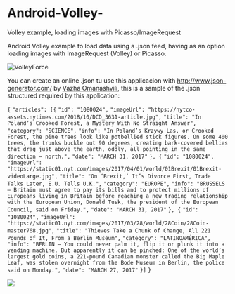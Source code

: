 # Android-Volley-
Volley example, loading images with Picasso/ImageRequest 


Android Volley example to load data using a .json feed, having as an option loading images with ImageRequest (Volley) or Picasso.

![VolleyForce](https://i.stack.imgur.com/RvgPU.jpg)



You can create an online .json tu use this applicacion with http://www.json-generator.com/ by [Vazha Omanashvili](http://rainum.me/), this is a sample of the .json structured required by this application:


`{`
	`"articles": [{`
		`"id": "1080024",`
		`"imageUrl": "https://nytco-assets.nytimes.com/2018/10/DCD_3631-article.jpg",`
		`"title": "In Poland’s Crooked Forest, a Mystery With No Straight Answer",`
		`"category": "SCIENCE",`
		`"info": "In Poland’s Krzywy Las, or Crooked Forest, the pine trees look like potbellied stick figures. On some 400 trees, the trunks buckle out 90 degrees, creating bark-covered bellies that drag just above the earth, oddly, all pointing in the same direction — north.",`
		`"date": "MARCH 31, 2017"`
	`}, {`
		`"id": "1080024",`
		`"imageUrl": "https://static01.nyt.com/images/2017/04/01/world/01Brexit/01Brexit-videoLarge.jpg",`
		`"title": "On ‘Brexit,’ It’s Divorce First, Trade Talks Later, E.U. Tells U.K.",`
		`"category": "EUROPE",`
		`"info": "BRUSSELS — Britain must agree to pay its bills and to protect millions of Europeans living in Britain before reaching a new trading relationship with the European Union, Donald Tusk, the president of the European Council, said on Friday.",`
		`"date": "MARCH 31, 2017"`
	`}, {`
		`"id": "1080024",`
		`"imageUrl": "https://static01.nyt.com/images/2017/03/28/world/28Coin/28Coin-master768.jpg",`
		`"title": "Thieves Take a Chunk of Change, All 221 Pounds of It, From a Berlin Museum",`
		`"category": "LATINOAMÉRICA",`
		`"info": "BERLIN — You could never palm it, flip it or plunk it into a vending machine. But apparently it can be pinched: One of the world’s largest gold coins, a 221-pound Canadian monster called the Big Maple Leaf, was stolen overnight from the Bode Museum in Berlin, the police said on Monday.",`
		`"date": "MARCH 27, 2017"`
	`}]`
`}`



![](https://i.stack.imgur.com/VPeJL.png)
